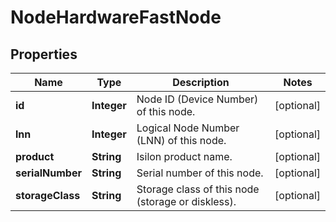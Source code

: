 
# NodeHardwareFastNode

## Properties
Name | Type | Description | Notes
------------ | ------------- | ------------- | -------------
**id** | **Integer** | Node ID (Device Number) of this node. |  [optional]
**lnn** | **Integer** | Logical Node Number (LNN) of this node. |  [optional]
**product** | **String** | Isilon product name. |  [optional]
**serialNumber** | **String** | Serial number of this node. |  [optional]
**storageClass** | **String** | Storage class of this node (storage or diskless). |  [optional]



